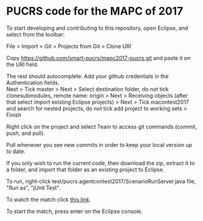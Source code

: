 # PUCRS code for the MAPC of 2017

To start developing and contributing to this repository, open Eclipse, and select from the toolbar:

File > Import > Git > Projects from Git > Clone URI

Copy https://github.com/smart-pucrs/mapc2017-pucrs.git and paste it on the URI field.

The rest should autocomplete. Add your github credentials in the Authentication fields.   
Next > Tick master > Next > Select destination folder, do not tick clonesubmodules, remote name: origin > Next > Receiving objects (after that select import existing Eclipse projects) > Next > Tick macontest2017 and search for nested projects, do not tick add project to working sets > Finish

Right click on the project and select Team to access git commands (commit, push, and pull).

Pull whenever you see new commits in order to keep your local version up to date.

If you only wish to run the current code, then download the zip, extract it to a folder, and import that folder as an existing project to Eclipse.


To run, right-click test/pucrs.agentcontest2017/ScenarioRunServer.java file, "Run as", "jUnit Test".

To watch the match click [this link](http://localhost:8000/).

To start the match, press enter on the Eclipse console.

